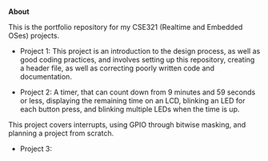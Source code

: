 **About**

This is the portfolio repository for my CSE321 (Realtime and Embedded OSes) projects.

* Project 1: This project is an introduction to the design process, as well as good coding practices, and involves setting up this repository, creating a header file, as well as correcting poorly written code and documentation.

* Project 2: A timer, that can count down from 9 minutes and 59 seconds or less, displaying the remaining time on an LCD, blinking an LED for each button press, and blinking multiple LEDs when the time is up.

This project covers interrupts, using GPIO through bitwise masking, and planning a project from scratch.

* Project 3:
